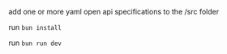 add one or more yaml open api specifications to the /src folder

run `bun install`

run `bun run dev`
